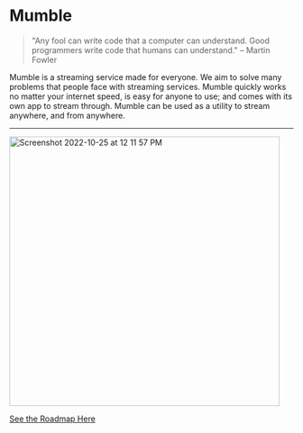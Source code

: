 # Mumble
> "Any fool can write code that a computer can understand. Good programmers write code that humans can understand." – Martin Fowler

Mumble is a streaming service made for everyone. We aim to solve many problems that people face with streaming services. Mumble quickly works no matter your internet speed, is easy for anyone to use; and comes with its own app to stream through. Mumble can be used as a utility to stream anywhere, and from anywhere.

---

<img width="479" alt="Screenshot 2022-10-25 at 12 11 57 PM" src="https://user-images.githubusercontent.com/67658523/197838997-268b1766-1a08-465e-9502-37183fb37373.png">

[See the Roadmap Here](./docs/roadmap.md)
